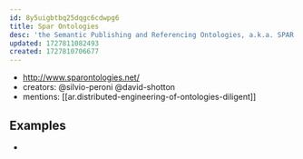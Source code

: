 ```yaml
---
id: 8y5uigbtbq25dqgc6cdwpg6
title: Spar Ontologies
desc: 'the Semantic Publishing and Referencing Ontologies, a.k.a. SPAR Ontologies, form a suite of orthogonal and complementary OWL 2 DL ontology modules for the creation of comprehensive machine-readable RDF metadata for every aspect of semantic publishing and referencing: document description, bibliographic resource identifiers, types of citations and related contexts, bibliographic references, document parts and status, agents’ roles and contributions, bibliometric data and workflow processes.'
updated: 1727811082493
created: 1727810706677
---
```


- http://www.sparontologies.net/
- creators: @silvio-peroni @david-shotton
- mentions: [[ar.distributed-engineering-of-ontologies-diligent]]


## Examples

- 